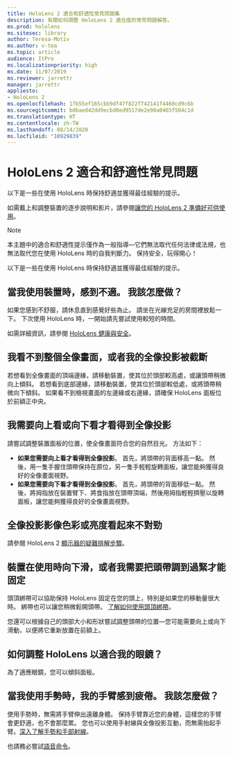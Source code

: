 ```yaml
---
title: HoloLens 2 適合和舒適性常見問題集
description: 有關如何調整 HoloLens 2 適合度的常見問題解答。
ms.prod: hololens
ms.sitesec: library
author: Teresa-Motiv
ms.author: v-tea
ms.topic: article
audience: ItPro
ms.localizationpriority: high
ms.date: 11/07/2019
ms.reviewer: jarrettr
manager: jarrettr
appliesto:
- HoloLens 2
ms.openlocfilehash: 17b55ef165cbb9df47f822f742141f4460cd9c6b
ms.sourcegitcommit: bdbaed42dd9ecbd0ed9517de2e98a0465f584c1d
ms.translationtype: HT
ms.contentlocale: zh-TW
ms.lasthandoff: 08/14/2020
ms.locfileid: "10929839"
---
```

# HoloLens 2 適合和舒適性常見問題

以下是一些在使用 HoloLens 時保持舒適並獲得最佳經驗的提示。

如需戴上和調整裝置的逐步說明和影片，請參閱[讓您的 HoloLens 2 準備好可供使用](hololens2-setup.md)。

> [!NOTE]
> 本主題中的適合和舒適性提示僅作為一般指導&mdash;它們無法取代任何法律或法規，也無法取代您在使用 HoloLens 時的自我判斷力。 保持安全，玩得開心！

以下是一些在使用 HoloLens 時保持舒適並獲得最佳經驗的提示。

## 當我使用裝置時，感到不適。 我該怎麼做？

如果您感到不舒服，請休息直到感覺好些為止。 請坐在光線充足的房間裡放鬆一下。 下次使用 HoloLens 時，一開始請先嘗試使用較短的時間。

如需詳細資訊，請參閱 [HoloLens 健康與安全](https://go.microsoft.com/fwlink/p/?LinkId=746661)。

## 我看不到整個全像畫面，或者我的全像投影被截斷

若想看到全像畫面的頂端邊緣，請移動裝置，使其位於頭部較高處，或讓頭帶稍微向上傾斜。 若想看到底部邊緣，請移動裝置，使其位於頭部較低處，或將頭帶稍微向下傾斜。 如果看不到檢視畫面的左邊緣或右邊緣，請確保 HoloLens 面板位於前額正中央。

## 我需要向上看或向下看才看得到全像投影

請嘗試調整裝置面板的位置，使全像畫面符合您的自然目光。 方法如下：

- **如果您需要向上看才看得到全像投影**。 首先，將頭帶的背面移高一點。 然後，用一隻手握住頭帶保持在原位，另一隻手輕輕旋轉面板，讓您能夠獲得良好的全像畫面視野。
- **如果您需要向下看才看得到全像投影**。 首先，將頭帶的背面移低一點。 然後，將拇指放在裝置臂下、將食指放在頭帶頂端，然後用拇指輕輕擠壓以旋轉面板，讓您能夠獲得良好的全像畫面視野。

## 全像投影影像色彩或亮度看起來不對勁

請參閱 HoloLens 2 [顯示器的疑難排解步驟](hololens2-display.md)。

## 裝置在使用時向下滑，或者我需要把頭帶調到過緊才能固定

頭頂綁帶可以協助保持 HoloLens 固定在您的頭上，特別是如果您的移動量很大時。 綁帶也可以讓您稍微鬆開頭帶。 [了解如何使用頭頂綁帶](hololens2-setup.md#adjust-fit)。

您還可以根據自己的頭部大小和形狀嘗試調整頭帶的位置&mdash;您可能需要向上或向下滑動，以便將它重新放置在前額上。

## 如何調整 HoloLens 以適合我的眼鏡？

為了適應眼鏡，您可以傾斜面板。

## 當我使用手勢時，我的手臂感到疲倦。 我該怎麼做？

使用手勢時，無需將手臂伸出遠離身體。 保持手臂靠近您的身體，這樣您的手臂會更舒適，也不會那麼累。 您也可以使用手射線與全像投影互動，而無需抬起手臂。[深入了解手勢和手部射線](hololens2-basic-usage.md#the-hand-tracking-frame)。

也請務必嘗試[語音命令](hololens-cortana.md)。

